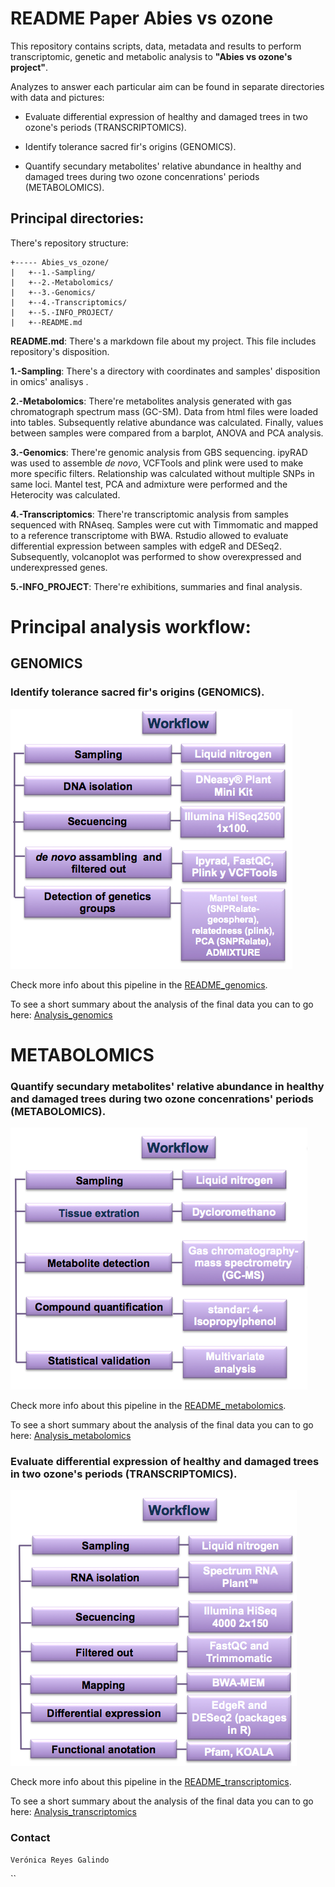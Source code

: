 # README Paper Abies vs ozone

This repository contains scripts, data, metadata and results to perform transcriptomic, genetic and metabolic analysis to **"Abies vs ozone's project"**.

Analyzes to answer each particular aim can be found in separate directories with data and pictures:

* Evaluate differential expression of healthy and damaged trees in two ozone's periods (TRANSCRIPTOMICS).

* Identify tolerance sacred fir's origins (GENOMICS).

* Quantify secundary metabolites' relative abundance in healthy and damaged trees during two ozone concenrations' periods (METABOLOMICS).

## Principal directories:

There's repository structure:

```
+----- Abies_vs_ozone/
|	+--1.-Sampling/
|	+--2.-Metabolomics/
|	+--3.-Genomics/
|	+--4.-Transcriptomics/
|	+--5.-INFO_PROJECT/
|	+--README.md
```


**README.md**: There's a markdown file about my project. This file includes repository's disposition.

**1.-Sampling**: There's a directory with coordinates and samples' disposition in omics' analisys .

**2.-Metabolomics**: There're metabolites analysis generated with gas chromatograph spectrum mass (GC-SM). Data from html files were loaded into tables. Subsequently relative abundance was calculated. Finally, values between samples were compared from a barplot, ANOVA and PCA analysis.

**3.-Genomics**: There're genomic analysis from GBS sequencing. ipyRAD was used to assemble *de novo*, VCFTools and plink were used to make more specific filters. Relationship was calculated without multiple SNPs in same loci. Mantel test, PCA and admixture were performed and the Heterocity was calculated.

**4.-Transcriptomics**: There're transcriptomic analysis from samples sequenced with RNAseq. Samples were cut with Timmomatic and mapped to a reference transcriptome with BWA. Rstudio allowed to evaluate differential expression between samples with edgeR and DESeq2. Subsequently, volcanoplot was performed to show overexpressed and underexpressed genes.

**5.-INFO_PROJECT**: There're exhibitions, summaries and final analysis.

# Principal analysis workflow:

## GENOMICS

### Identify tolerance sacred fir's origins (GENOMICS).

![](3.-Genomics/metadata/Genomic_methods.png)


Check more info about this pipeline in the [README_genomics](https://github.com/VeroIarrachtai/Abies_vs_ozone/blob/master/3.-Genomics/README_genomics.md).

To see a short summary about the analysis of the final data you can to go here: [Analysis_genomics](https://github.com/VeroIarrachtai/Abies_vs_ozone/blob/master/5.-INFO_PROJECT/GENOMICS_ligth_analysis.md)

# METABOLOMICS

### Quantify secundary metabolites' relative abundance in healthy and damaged trees during two ozone concenrations' periods (METABOLOMICS).

![](2.-Metabolomics/metadata/Metabolomic_methods.png)

Check more info about this pipeline in the [README_metabolomics](https://github.com/VeroIarrachtai/Abies_vs_ozone/tree/master/2.-METABOLOMICS/README_metabolomics.md).

To see a short summary about the analysis of the final data you can to go here: [Analysis_metabolomics](https://github.com/VeroIarrachtai/Abies_vs_ozone/blob/master/5.-INFO_PROJECT/METABOLOMICS_ligth_analysis.md)

### Evaluate differential expression of healthy and damaged trees in two ozone's periods (TRANSCRIPTOMICS).

![](4.-Transcriptomics/metadata/Transcriptomic_methods.png)

Check more info about this pipeline in the [README_transcriptomics](https://github.com/VeroIarrachtai/Abies_religiosa_vs_ozone/blob/master/4.-TRANSCRIPTOMICS/README_TRANSCRIPTOMICS.md).

To see a short summary about the analysis of the final data you can to go here: [Analysis_transcriptomics](https://github.com/VeroIarrachtai/Abies_vs_ozone/blob/master/5.-INFO_PROJECT/TRANSCRIPTOMICS_ligth_analysis.md)

### Contact

```
Verónica Reyes Galindo
```
``
